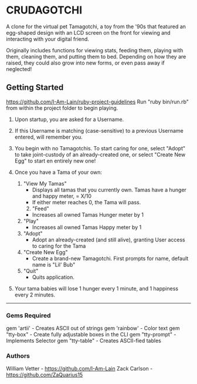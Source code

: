 # CRUDAGOTCHI

A clone for the virtual pet Tamagotchi, a toy from the '90s that featured an egg-shaped design with an LCD 
screen on the front for viewing and interacting with your digital friend. 

Originally includes functions for viewing stats, feeding them, playing with them, cleaning them, and putting them to bed. Depending on how they are raised, they could also grow into new forms, or even pass away if neglected!

## Getting Started

https://github.com/I-Am-Lain/ruby-project-guidelines
Run "ruby bin/run.rb" from within the project folder to begin playing.



1. Upon startup, you are asked for a Username. 
2. If this Username is matching (case-sensitive) to a previous Username entered, will remember you.

3. You begin with no Tamagotchis. To start caring for one, select "Adopt" to take joint-custody of an 
already-created one, or select "Create New Egg" to start en entirely new one!

4. Once you have a Tama of your own:

	1. "View My Tamas"
		- Displays all tamas that you currently own. Tamas have a hunger and happy meter, = X/10
		- If either meter reaches 0, the Tama will pass.
        2. "Feed"
		- Increases all owned Tamas Hunger meter by 1
	3. "Play"
		- Increases all owned Tamas Happy meter by 1
	4. "Adopt"
		- Adopt an already-created (and still alive), granting User access to caring for the Tama
	5. "Create New Egg"
		- Create a brand-new Tamagotchi. First prompts for name, default name is "Lil' Bub"
	6. "Quit"
		- Quits application.
5. Your tama babies will lose 1 hunger every 1 minute, and 1 happiness every 2 minutes.

---
### Gems Required

gem 'artii' - Creates ASCII out of strings
gem 'rainbow' - Color text
gem "tty-box" - Create fully adjustable boxes in the CLI
gem "tty-prompt" - Implements Selector
gem "tty-table" - Creates ASCII-fied tables

### Authors

William Vetter - https://github.com/I-Am-Lain
Zack Carlson - https://github.com/ZaQuarius15
